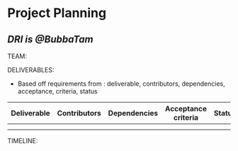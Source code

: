 # Project Planning
<!-- who and when, timeline-->
*DRI is @BubbaTam*
---------------------------------------
TEAM:

DELIVERABLES:
- Based off requirements from : deliverable, contributors, dependencies, acceptance, criteria, status

| Deliverable | Contributors | Dependencies | Acceptance criteria | Status |
| ---- | ---- | ---- | ---- | ---- |
| | | | | |
| | | | | |



TIMELINE: